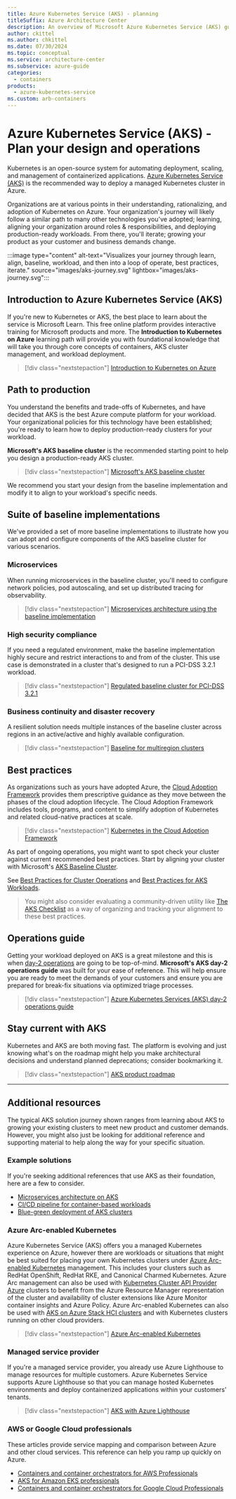 ```yaml
---
title: Azure Kubernetes Service (AKS) - planning
titleSuffix: Azure Architecture Center
description: An overview of Microsoft Azure Kubernetes Service (AKS) guidance offerings ranging from &quot;just starting out&quot;, to production, and through sustained operations.
author: ckittel
ms.author: chkittel
ms.date: 07/30/2024
ms.topic: conceptual
ms.service: architecture-center
ms.subservice: azure-guide
categories:
  - containers
products:
  - azure-kubernetes-service
ms.custom: arb-containers
---
```


# Azure Kubernetes Service (AKS) - Plan your design and operations

Kubernetes is an open-source system for automating deployment, scaling, and management of containerized applications. [Azure Kubernetes Service (AKS)](/azure/aks/) is the recommended way to deploy a managed Kubernetes cluster in Azure.

Organizations are at various points in their understanding, rationalizing, and adoption of Kubernetes on Azure. Your organization's journey will likely follow a similar path to many other technologies you've adopted; learning, aligning your organization around roles &amp; responsibilities, and deploying production-ready workloads. From there, you'll iterate; growing your product as your customer and business demands change.

:::image type="content" alt-text="Visualizes your journey through learn, align, baseline, workload, and then into a loop of operate, best practices, iterate." source="images/aks-journey.svg" lightbox="images/aks-journey.svg":::

## Introduction to Azure Kubernetes Service (AKS)

If you're new to Kubernetes or AKS, the best place to learn about the service is Microsoft Learn. This free online platform provides interactive training for Microsoft products and more. The **Introduction to Kubernetes on Azure** learning path will provide you with foundational knowledge that will take you through core concepts of containers, AKS cluster management, and workload deployment.

> [!div class="nextstepaction"]
> [Introduction to Kubernetes on Azure](/training/paths/intro-to-kubernetes-on-azure/)

## Path to production

You understand the benefits and trade-offs of Kubernetes, and have decided that AKS is the best Azure compute platform for your workload. Your organizational policies for this technology have been established; you're ready to learn how to deploy production-ready clusters for your workload.

**Microsoft's AKS baseline cluster** is the recommended starting point to help you design a production-ready AKS cluster.

> [!div class="nextstepaction"]
> [Microsoft's AKS baseline cluster](./aks/baseline-aks.yml)

We recommend you start your design from the baseline implementation and modify it to align to your workload's specific needs.

## Suite of baseline implementations

We've provided a set of more baseline implementations to illustrate how you can adopt and configure components of the AKS baseline cluster for various scenarios.

### Microservices

When running microservices in the baseline cluster, you'll need to configure network policies, pod autoscaling, and set up distributed tracing for observability.

> [!div class="nextstepaction"]
> [Microservices architecture using the baseline implementation](./aks-microservices/aks-microservices-advanced.yml)

### High security compliance

If you need a regulated environment, make the baseline implementation highly secure and restrict interactions to and from of the cluster. This use case is demonstrated in a cluster that's designed to run a PCI-DSS 3.2.1 workload.

> [!div class="nextstepaction"]
> [Regulated baseline cluster for PCI-DSS 3.2.1](./aks-pci/aks-pci-intro.yml)

### Business continuity and disaster recovery

A resilient solution needs multiple instances of the baseline cluster across regions in an active/active and highly available configuration.

> [!div class="nextstepaction"]
> [Baseline for multiregion clusters](./aks-multi-region/aks-multi-cluster.yml)

## Best practices

As organizations such as yours have adopted Azure, the [Cloud Adoption Framework](/azure/cloud-adoption-framework/get-started/) provides them prescriptive guidance as they move between the phases of the cloud adoption lifecycle. The Cloud Adoption Framework includes tools, programs, and content to simplify adoption of Kubernetes and related cloud-native practices at scale.

> [!div class="nextstepaction"]
> [Kubernetes in the Cloud Adoption Framework](/azure/cloud-adoption-framework/innovate/kubernetes/)

As part of ongoing operations, you might want to spot check your cluster against current recommended best practices. Start by aligning your cluster with Microsoft's [AKS Baseline Cluster](/azure/architecture/reference-architectures/containers/aks/baseline-aks).

See [Best Practices for Cluster Operations](/azure/aks/best-practices) and [Best Practices for AKS Workloads](/azure/aks/best-practices#developer-best-practices).

> You might also consider evaluating a community-driven utility like [The AKS Checklist](https://www.the-aks-checklist.com) as a way of organizing and tracking your alignment to these best practices.

## Operations guide

Getting your workload deployed on AKS is a great milestone and this is when [day-2 operations](https://dzone.com/articles/defining-day-2-operations) are going to be top-of-mind. **Microsoft's AKS day-2 operations guide** was built for your ease of reference. This will help ensure you are ready to meet the demands of your customers and ensure you are prepared for break-fix situations via optimized triage processes.

> [!div class="nextstepaction"]
> [Azure Kubernetes Services (AKS) day-2 operations guide](../../operator-guides/aks/day-2-operations-guide.md)

## Stay current with AKS

Kubernetes and AKS are both moving fast. The platform is evolving and just knowing what's on the roadmap might help you make architectural decisions and understand planned deprecations; consider bookmarking it.

> [!div class="nextstepaction"]
> [AKS product roadmap](https://aka.ms/aks/roadmap)

---

## Additional resources

The typical AKS solution journey shown ranges from learning about AKS to growing your existing clusters to meet new product and customer demands. However, you might also just be looking for additional reference and supporting material to help along the way for your specific situation.

### Example solutions

If you're seeking additional references that use AKS as their foundation, here are a few to consider.

* [Microservices architecture on AKS](../../reference-architectures/containers/aks-microservices/aks-microservices.yml)
* [CI/CD pipeline for container-based workloads](../../guide/aks/aks-cicd-github-actions-and-gitops.yml)
* [Blue-green deployment of AKS clusters](../../guide/aks/blue-green-deployment-for-aks.yml)

### Azure Arc-enabled Kubernetes

Azure Kubernetes Service (AKS) offers you a managed Kubernetes experience on Azure, however there are workloads or situations that might be best suited for placing your own Kubernetes clusters under [Azure Arc-enabled Kubernetes](/azure/azure-arc/kubernetes/) management. This includes your clusters such as RedHat OpenShift, RedHat RKE, and Canonical Charmed Kubernetes. Azure Arc management can also be used with [Kubernetes Cluster API Provider Azure](https://capz.sigs.k8s.io/) clusters to benefit from the Azure Resource Manager representation of the cluster and availability of cluster extensions like Azure Monitor container insights and Azure Policy. Azure Arc-enabled Kubernetes can also be used with [AKS on Azure Stack HCI clusters](/azure/aks/hybrid/connect-to-arc) and with Kubernetes clusters running on other cloud providers.

> [!div class="nextstepaction"]
> [Azure Arc-enabled Kubernetes](/Azure/azure-arc/kubernetes/overview)

### Managed service provider

If you're a managed service provider, you already use Azure Lighthouse to manage resources for multiple customers. Azure Kubernetes Service supports Azure Lighthouse so that you can manage hosted Kubernetes environments and deploy containerized applications within your customers' tenants.

> [!div class="nextstepaction"]
> [AKS with Azure Lighthouse](/azure/lighthouse/how-to/manage-hybrid-infrastructure-arc#manage-hybrid-kubernetes-clusters-at-scale-with-azure-arc-enabled-kubernetes)

### AWS or Google Cloud professionals

These articles provide service mapping and comparison between Azure and other cloud services. This reference can help you ramp up quickly on Azure.

* [Containers and container orchestrators for AWS Professionals](../../aws-professional/compute.md#containers-and-container-orchestrators)
* [AKS for Amazon EKS professionals](../../aws-professional/eks-to-aks/index.md)
* [Containers and container orchestrators for Google Cloud Professionals](../../gcp-professional/services.md#containers-and-container-orchestrators)
